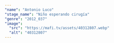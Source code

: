 ```yaml
---
"name": "Antonio Luco"
"stage_name": "Niño esperando cirugía"
"genre": "2012_037"
"image":
  "src": "https://mafi.tv/assets/40312807.webp"
  "alt": "40312807"
---
```

